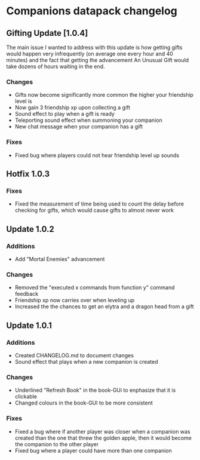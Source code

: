 # Companions datapack changelog

## Gifting Update [1.0.4]

The main issue I wanted to address with this update is how getting gifts would happen very infrequently (on average one every hour and 40 minutes) and the fact that getting the advancement An Unusual Gift would take dozens of hours waiting in the end.

### Changes
 - Gifts now become significantly more common the higher your friendship level is
 - Now gain 3 friendship xp upon collecting a gift
 - Sound effect to play when a gift is ready
 - Teleporting sound effect when summoning your companion
 - New chat message when your companion has a gift

 ### Fixes
  - Fixed bug where players could not hear friendship level up sounds

## Hotfix 1.0.3

### Fixes
 - Fixed the measurement of time being used to count the delay before checking for gifts, which would cause gifts to almost never work

## Update 1.0.2

### Additions
 - Add "Mortal Enemies" advancement

### Changes
 - Removed the "executed x commands from function y" command feedback
 - Friendship xp now carries over when leveling up
 - Increased the the chances to get an elytra and a dragon head from a gift

## Update 1.0.1

### Additions
 - Created CHANGELOG.md to document changes
 - Sound effect that plays when a new companion is created

 ### Changes
 - Underlined "Refresh Book" in the book-GUi to enphasize that it is clickable
 - Changed colours in the book-GUI to be more consistent

### Fixes
 - Fixed a bug where if another player was closer when a companion was created than the one that threw the golden apple, then it would become the companion to the other player
 - Fixed bug where a player could have more than one companion